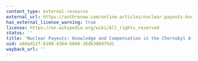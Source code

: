 ```yaml
---
content_type: external-resource
external_url: https://anthronow.com/online-articles/nuclear-payouts-knowledge-and-compensation-in-the-chernobyl-aftermath
has_external_license_warning: true
license: https://en.wikipedia.org/wiki/All_rights_reserved
status: ''
title: 'Nuclear Payouts: Knowledge and Compensation in the Chernobyl Aftermath'
uid: a84ad12f-b108-4364-b0d4-26db386d75d1
wayback_url: ''
---
```

